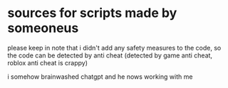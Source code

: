 # sources for scripts made by someoneus

please keep in note that i didn't add any safety measures to the code,
so the code can be detected by anti cheat (detected by game anti cheat, roblox anti cheat is crappy)

i somehow brainwashed chatgpt and he nows working with me
